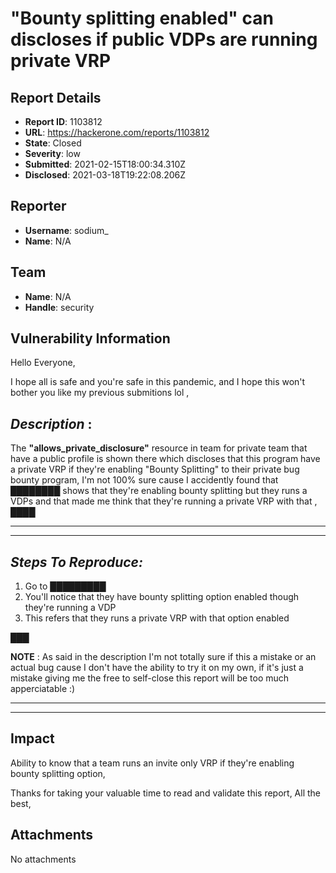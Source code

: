 # "Bounty splitting enabled" can discloses if public VDPs are running private VRP

## Report Details
- **Report ID**: 1103812
- **URL**: https://hackerone.com/reports/1103812
- **State**: Closed
- **Severity**: low
- **Submitted**: 2021-02-15T18:00:34.310Z
- **Disclosed**: 2021-03-18T19:22:08.206Z

## Reporter
- **Username**: sodium_
- **Name**: N/A

## Team
- **Name**: N/A
- **Handle**: security

## Vulnerability Information
Hello Everyone,

I hope all is safe and you're safe in this pandemic,
and I hope this won't bother you like my previous submitions lol ,


## _Description_ :
The **"allows_private_disclosure"** resource in team for private team that have a public profile is shown there which discloses that this program have a private VRP if they're enabling "Bounty Splitting" to their private bug bounty program,
I'm not 100% sure cause I accidently found that ████████ shows that they're enabling bounty splitting but they runs a VDPs and that made me think that they're running a private VRP with that ,
████

_______________________________________________________________________________________________________________________
_______________________________________________________________________________________________________________________

## _Steps To Reproduce:_

1. Go to  █████████
2. You'll notice that they have bounty splitting option enabled though they're running a VDP
3. This refers that they runs a private VRP with that option enabled

███


**NOTE** : As said in the description I'm not totally sure if this a mistake or an actual bug cause I don't have the ability to try it on my own,
if it's just a mistake giving me the free to self-close this report will be too much apperciatable :)

_______________________________________________________________________________________________________________________
_______________________________________________________________________________________________________________________

## Impact

Ability to know that a team runs an invite only VRP if they're enabling bounty splitting option,


Thanks for taking your valuable time to read and validate this report,
All the best,

## Attachments
No attachments
